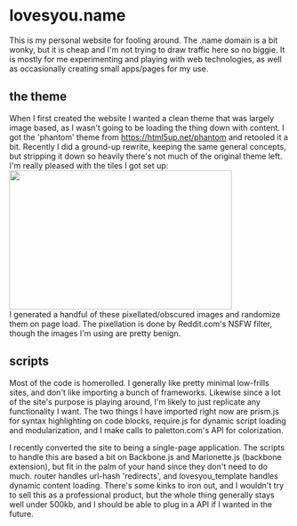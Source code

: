 # lovesyou.name
This is my personal website for fooling around.  The .name domain is a bit wonky, but it is cheap and I'm not trying to draw traffic here so no biggie.  It is mostly for me experimenting and playing with web technologies, as well as occasionally creating small apps/pages for my use.  

## the theme
When I first created the website I wanted a clean theme that was largely image based, as I wasn't going to be loading the thing down with content. I got the 'phantom' theme from https://html5up.net/phantom and retooled it a bit.  Recently I did a ground-up rewrite, keeping the same general concepts, but stripping it down so heavily there's not much of the original theme left.
I'm really pleased with the tiles I got set up:  
<img src='http://i.imgur.com/tQQ2CKJ.png' width=400 height=250>  
I generated a handful of these pixellated/obscured images and randomize them on page load. The pixellation is done by Reddit.com's NSFW filter, though the images I'm using are pretty benign.  

## scripts  
Most of the code is homerolled.  I generally like pretty minimal low-frills sites, and don't like importing a bunch of frameworks.  Likewise since a lot of the site's purpose is playing around, I'm likely to just replicate any functionality I want.  The two things I have imported right now are prism.js for syntax highlighting on code blocks, require.js for dynamic script loading and modularization, and I make calls to paletton.com's API for colorization.  

I recently converted the site to being a single-page application. The scripts to handle this are based a bit on Backbone.js and Marionette.js (backbone extension), but fit in the palm of your hand since they don't need to do much. router handles url-hash 'redirects', and lovesyou_template handles dynamic content loading. There's some kinks to iron out, and I wouldn't try to sell this as a professional product, but the whole thing generally stays well under 500kb, and I should be able to plug in a API if I wanted in the future. 

